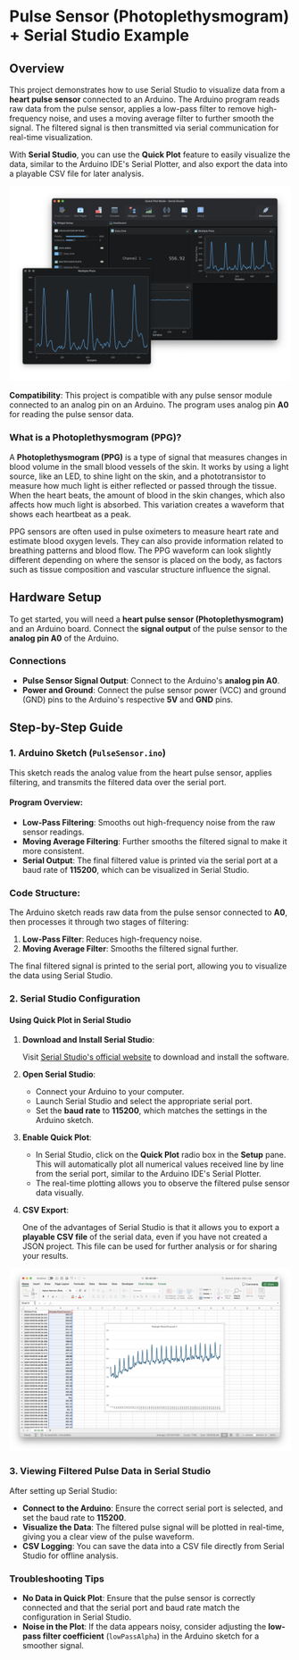 # Pulse Sensor (Photoplethysmogram) + Serial Studio Example

## Overview

This project demonstrates how to use Serial Studio to visualize data from a **heart pulse sensor** connected to an Arduino. The Arduino program reads raw data from the pulse sensor, applies a low-pass filter to remove high-frequency noise, and uses a moving average filter to further smooth the signal. The filtered signal is then transmitted via serial communication for real-time visualization.

With **Serial Studio**, you can use the **Quick Plot** feature to easily visualize the data, similar to the Arduino IDE's Serial Plotter, and also export the data into a playable CSV file for later analysis.

![Pulse Sensor Data in Serial Studio](doc/screenshot.png)

**Compatibility**: This project is compatible with any pulse sensor module connected to an analog pin on an Arduino. The program uses analog pin **A0** for reading the pulse sensor data.

### What is a Photoplethysmogram (PPG)?

A **Photoplethysmogram (PPG)** is a type of signal that measures changes in blood volume in the small blood vessels of the skin. It works by using a light source, like an LED, to shine light on the skin, and a phototransistor to measure how much light is either reflected or passed through the tissue. When the heart beats, the amount of blood in the skin changes, which also affects how much light is absorbed. This variation creates a waveform that shows each heartbeat as a peak.

PPG sensors are often used in pulse oximeters to measure heart rate and estimate blood oxygen levels. They can also provide information related to breathing patterns and blood flow. The PPG waveform can look slightly different depending on where the sensor is placed on the body, as factors such as tissue composition and vascular structure influence the signal.

## Hardware Setup

To get started, you will need a **heart pulse sensor (Photoplethysmogram)** and an Arduino board. Connect the **signal output** of the pulse sensor to the **analog pin A0** of the Arduino.

### Connections

- **Pulse Sensor Signal Output**: Connect to the Arduino's **analog pin A0**.
- **Power and Ground**: Connect the pulse sensor power (VCC) and ground (GND) pins to the Arduino's respective **5V** and **GND** pins.

## Step-by-Step Guide

### 1. Arduino Sketch (`PulseSensor.ino`)

This sketch reads the analog value from the heart pulse sensor, applies filtering, and transmits the filtered data over the serial port.

#### Program Overview:

- **Low-Pass Filtering**: Smooths out high-frequency noise from the raw sensor readings.
- **Moving Average Filtering**: Further smooths the filtered signal to make it more consistent.
- **Serial Output**: The final filtered value is printed via the serial port at a baud rate of **115200**, which can be visualized in Serial Studio.

### Code Structure:

The Arduino sketch reads raw data from the pulse sensor connected to **A0**, then processes it through two stages of filtering:

1. **Low-Pass Filter**: Reduces high-frequency noise.
2. **Moving Average Filter**: Smooths the filtered signal further.

The final filtered signal is printed to the serial port, allowing you to visualize the data using Serial Studio.

### 2. Serial Studio Configuration

#### Using Quick Plot in Serial Studio

1. **Download and Install Serial Studio**:

   Visit [Serial Studio's official website](https://serial-studio.github.io/) to download and install the software.

2. **Open Serial Studio**:

   - Connect your Arduino to your computer.
   - Launch Serial Studio and select the appropriate serial port.
   - Set the **baud rate** to **115200**, which matches the settings in the Arduino sketch.

3. **Enable Quick Plot**:

   - In Serial Studio, click on the **Quick Plot** radio box in the **Setup** pane. This will automatically plot all numerical values received line by line from the serial port, similar to the Arduino IDE's Serial Plotter.
   - The real-time plotting allows you to observe the filtered pulse sensor data visually.

4. **CSV Export**:

   One of the advantages of Serial Studio is that it allows you to export a **playable CSV file** of the serial data, even if you have not created a JSON project. This file can be used for further analysis or for sharing your results.

![Serial Studio Quick Plot](doc/csv.png)

### 3. Viewing Filtered Pulse Data in Serial Studio

After setting up Serial Studio:

- **Connect to the Arduino**: Ensure the correct serial port is selected, and set the baud rate to **115200**.
- **Visualize the Data**: The filtered pulse signal will be plotted in real-time, giving you a clear view of the pulse waveform.
- **CSV Logging**: You can save the data into a CSV file directly from Serial Studio for offline analysis.

### Troubleshooting Tips

- **No Data in Quick Plot**: Ensure that the pulse sensor is correctly connected and that the serial port and baud rate match the configuration in Serial Studio.
- **Noise in the Plot**: If the data appears noisy, consider adjusting the **low-pass filter coefficient** (`lowPassAlpha`) in the Arduino sketch for a smoother signal.
